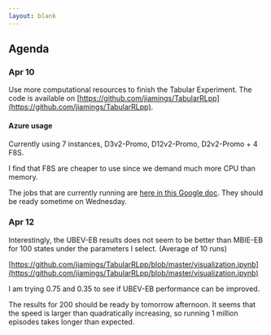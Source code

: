 ```yaml
---
layout: blank
---
```


## Agenda

### Apr 10
Use more computational resources to finish the Tabular Experiment.
The code is available on [https://github.com/jiamings/TabularRLpp](https://github.com/jiamings/TabularRLpp).

#### Azure usage
Currently using 7 instances, D3v2-Promo, D12v2-Promo, D2v2-Promo + 4 F8S.

I find that F8S are cheaper to use since we demand much more CPU than memory.

The jobs that are currently running are [here in this Google doc](https://docs.google.com/document/d/1BziGK-xzp9pLw3hlqdOh4PJQrdHevYJc7J-t9uxej_8/edit?usp=sharing). They should be ready sometime on Wednesday.



### Apr 12

Interestingly, the UBEV-EB results does not seem to be better than MBIE-EB for 100 states under the parameters I select. (Average of 10 runs)

[https://github.com/jiamings/TabularRLpp/blob/master/visualization.ipynb](https://github.com/jiamings/TabularRLpp/blob/master/visualization.ipynb)

I am trying 0.75 and 0.35 to see if UBEV-EB performance can be improved.

The results for 200 should be ready by tomorrow afternoon. It seems that the speed is larger than quadratically increasing, so running 1 million episodes takes longer than expected.